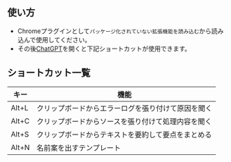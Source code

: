 ## 使い方
- Chromeプラグインとして`パッケージ化されていない拡張機能を読み込む`から読み込んで使用してください。
- その後[ChatGPT](https://chat.openai.com)を開くと下記ショートカットが使用できます。
## ショートカット一覧
|キー|機能|
|-----|----------------------|
|Alt+L|クリップボードからエラーログを張り付けて原因を聞く|
|Alt+C|クリップボードからソースを張り付けて処理内容を聞く|
|Alt+S|クリップボードからテキストを要約して要点をまとめる|
|Alt+N|名前案を出すテンプレート|